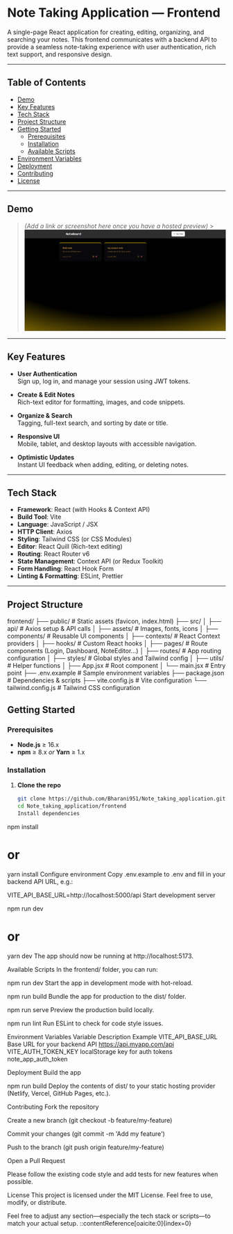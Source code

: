 # Note Taking Application — Frontend

A single-page React application for creating, editing, organizing, and searching your notes. This frontend communicates with a backend API to provide a seamless note-taking experience with user authentication, rich text support, and responsive design.

---

## Table of Contents

- [Demo](#demo)
- [Key Features](#key-features)
- [Tech Stack](#tech-stack)
- [Project Structure](#project-structure)
- [Getting Started](#getting-started)
  - [Prerequisites](#prerequisites)
  - [Installation](#installation)
  - [Available Scripts](#available-scripts)
- [Environment Variables](#environment-variables)
- [Deployment](#deployment)
- [Contributing](#contributing)
- [License](#license)

---

## Demo

> _(Add a link or screenshot here once you have a hosted preview)_ > ![alt text](image-1.png)

---

## Key Features

- **User Authentication**  
  Sign up, log in, and manage your session using JWT tokens.

- **Create & Edit Notes**  
  Rich-text editor for formatting, images, and code snippets.

- **Organize & Search**  
  Tagging, full-text search, and sorting by date or title.

- **Responsive UI**  
  Mobile, tablet, and desktop layouts with accessible navigation.

- **Optimistic Updates**  
  Instant UI feedback when adding, editing, or deleting notes.

---

## Tech Stack

- **Framework**: React (with Hooks & Context API)
- **Build Tool**: Vite
- **Language**: JavaScript / JSX
- **HTTP Client**: Axios
- **Styling**: Tailwind CSS (or CSS Modules)
- **Editor**: React Quill (Rich-text editing)
- **Routing**: React Router v6
- **State Management**: Context API (or Redux Toolkit)
- **Form Handling**: React Hook Form
- **Linting & Formatting**: ESLint, Prettier

---

## Project Structure

frontend/
├── public/ # Static assets (favicon, index.html)
├── src/
│ ├── api/ # Axios setup & API calls
│ ├── assets/ # Images, fonts, icons
│ ├── components/ # Reusable UI components
│ ├── contexts/ # React Context providers
│ ├── hooks/ # Custom React hooks
│ ├── pages/ # Route components (Login, Dashboard, NoteEditor…)
│ ├── routes/ # App routing configuration
│ ├── styles/ # Global styles and Tailwind config
│ ├── utils/ # Helper functions
│ ├── App.jsx # Root component
│ └── main.jsx # Entry point
├── .env.example # Sample environment variables
├── package.json # Dependencies & scripts
├── vite.config.js # Vite configuration
└── tailwind.config.js # Tailwind CSS configuration

## Getting Started

### Prerequisites

- **Node.js** ≥ 16.x
- **npm** ≥ 8.x _or_ **Yarn** ≥ 1.x

### Installation

1. **Clone the repo**
   ```bash
   git clone https://github.com/Bharani951/Note_taking_application.git
   cd Note_taking_application/frontend
   Install dependencies
   ```

npm install

# or

yarn install
Configure environment
Copy .env.example to .env and fill in your backend API URL, e.g.:

VITE_API_BASE_URL=http://localhost:5000/api
Start development server

npm run dev

# or

yarn dev
The app should now be running at http://localhost:5173.

Available Scripts
In the frontend/ folder, you can run:

npm run dev
Start the app in development mode with hot-reload.

npm run build
Bundle the app for production to the dist/ folder.

npm run serve
Preview the production build locally.

npm run lint
Run ESLint to check for code style issues.

Environment Variables
Variable Description Example
VITE_API_BASE_URL Base URL for your backend API https://api.myapp.com/api
VITE_AUTH_TOKEN_KEY localStorage key for auth tokens note_app_auth_token

Deployment
Build the app

npm run build
Deploy the contents of dist/ to your static hosting provider (Netlify, Vercel, GitHub Pages, etc.).

Contributing
Fork the repository

Create a new branch (git checkout -b feature/my-feature)

Commit your changes (git commit -m 'Add my feature')

Push to the branch (git push origin feature/my-feature)

Open a Pull Request

Please follow the existing code style and add tests for new features when possible.

License
This project is licensed under the MIT License. Feel free to use, modify, or distribute.

Feel free to adjust any section—especially the tech stack or scripts—to match your actual setup.
::contentReference[oaicite:0]{index=0}
